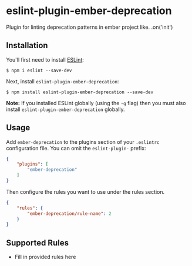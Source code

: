 # eslint-plugin-ember-deprecation

Plugin for linting deprecation patterns in ember project like. .on(&#39;init&#39;)

## Installation

You'll first need to install [ESLint](http://eslint.org):

```
$ npm i eslint --save-dev
```

Next, install `eslint-plugin-ember-deprecation`:

```
$ npm install eslint-plugin-ember-deprecation --save-dev
```

**Note:** If you installed ESLint globally (using the `-g` flag) then you must also install `eslint-plugin-ember-deprecation` globally.

## Usage

Add `ember-deprecation` to the plugins section of your `.eslintrc` configuration file. You can omit the `eslint-plugin-` prefix:

```json
{
    "plugins": [
        "ember-deprecation"
    ]
}
```


Then configure the rules you want to use under the rules section.

```json
{
    "rules": {
        "ember-deprecation/rule-name": 2
    }
}
```

## Supported Rules

* Fill in provided rules here





